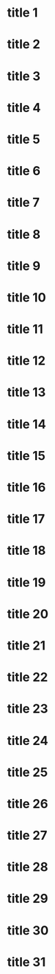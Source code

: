 # title 1
# title 2
# title 3
# title 4
# title 5
# title 6
# title 7
# title 8
# title 9
# title 10
# title 11
# title 12
# title 13
# title 14
# title 15
# title 16
# title 17
# title 18
# title 19
# title 20
# title 21
# title 22
# title 23
# title 24
# title 25
# title 26
# title 27
# title 28
# title 29
# title 30
# title 31
